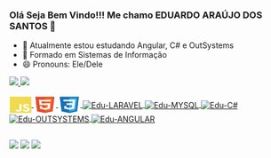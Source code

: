 ### Olá Seja Bem Vindo!!! Me chamo EDUARDO ARAÚJO DOS SANTOS 👋

- 🔭 Atualmente estou estudando Angular, C# e OutSystems
- 🌱 Formado em Sistemas de Informação
- 😄 Pronouns: Ele/Dele

<div>
  
  <a href="https://beacons.ai/E-A-D-S">
  <img height="180em" src="https://github-readme-stats.vercel.app/api?username=E-A-D-S&show_icons=true&theme=merko&include_all_commits=true&count_private=true"/>
  <img height="180em" src="https://github-readme-stats.vercel.app/api/top-langs/?username=E-A-D-S&layout=compact&langs_count=16&theme=merko"/>
</div>
  
<div style="display: inline_block"><br>
  <img align="center" alt="Edu-Js" height="30" width="40" src="https://raw.githubusercontent.com/devicons/devicon/master/icons/javascript/javascript-plain.svg">
  <img align="center" alt="Edu-HTML" height="30" width="40" src="https://raw.githubusercontent.com/devicons/devicon/master/icons/html5/html5-original.svg">
  <img align="center" alt="Edu-CSS" height="30" width="40" src="https://raw.githubusercontent.com/devicons/devicon/master/icons/css3/css3-original.svg">
  <img align="center" alt="Edu-LARAVEL" height="30" width="60"  SRC="https://img.shields.io/badge/Laravel-FF2D20?style=for-the-badge&logo=laravel&logoColor=white">
  <img align="center" alt="Edu-MYSQL" height="30" width="60"  SRC="https://img.shields.io/badge/MySQL-00000F?style=for-the-badge&logo=mysql&logoColor=white">
  <img align="center" alt="Edu-C#" height="30" width="40"  SRC="https://static-00.iconduck.com/assets.00/c-sharp-c-icon-456x512-9sej0lrz.png">
  <img align="center" alt="Edu-OUTSYSTEMS" height="30" width="40"  SRC="https://cdn-1.webcatalog.io/catalog/outsystems/outsystems-icon-filled-256.png?v=1675593651385">
  <img align="center" alt="Edu-ANGULAR" height="30" width="60"  SRC="https://angular.io/assets/images/logos/angular/angular.png">


  </div>
  </div>
  
##
  
<div>
  <a href="https://www.instagram.com/eduardoaraujodossantos93/" target="_blank"><img src="https://img.shields.io/badge/-Instagram-%23E4405F?style=for-the-badge&logo=instagram&logoColor=white" target="_blank"></a>
  <a href = "mailto:eduardoeko7@gmail.com"><img src="https://img.shields.io/badge/Gmail-D14836?style=for-the-badge&logo=gmail&logoColor=white" target="_blank"></a>
  <a href="https://www.linkedin.com/in/eduardoa-s/" target="_blank"><img src="https://img.shields.io/badge/-LinkedIn-%230077B5?style=for-the-badge&logo=linkedin&logoColor=white" target="_blank"></a>   
  <a href="51-998962893">
  <img src="https://img.shields.io/badge/WhatsApp-25D366?style=for-the-badge&logo=whatsapp&logoColor=white" target="_blank></a>   
</div>
  
